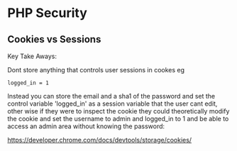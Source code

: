 # PHP Security

## Cookies vs Sessions

Key Take Aways:

Dont store anything that controls user sessions in cookes eg

```
logged_in = 1
```

Instead you can store the email and a sha1 of the password and set the control variable 'logged_in' as a session variable that the user cant edit, other wise if they were to inspect the cookie they could theoretically modify the cookie and set the username to admin and logged_in to 1 and be able to access an admin area without knowing the password:

https://developer.chrome.com/docs/devtools/storage/cookies/

